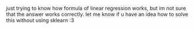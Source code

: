just trying to know how formula of linear regression works, but im not sure that the answer works correctly.
let me know if u have an idea how to solve this without using sklearn :3
